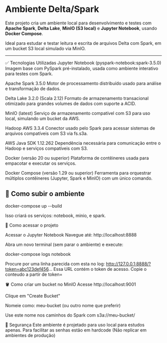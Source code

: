 # Ambiente Delta/Spark

Este projeto cria um ambiente local para desenvolvimento e testes com **Apache Spark**, **Delta Lake**, **MinIO (S3 local)** e **Jupyter Notebook**, usando **Docker Compose**.

Ideal para estudar e testar leitura e escrita de arquivos Delta com Spark, em um bucket S3 local simulado via MinIO.

---

✅ Tecnologias Utilizadas
Jupyter Notebook (pyspark-notebook:spark-3.5.0)
Imagem base com PySpark pré-instalado, usada como ambiente interativo para testes com Spark.

Apache Spark 3.5.0
Motor de processamento distribuído usado para análise e transformação de dados.

Delta Lake 3.2.0 (Scala 2.12)
Formato de armazenamento transacional otimizado para grandes volumes de dados com suporte a ACID.

MinIO (latest)
Serviço de armazenamento compatível com S3 para uso local, simulando um bucket da AWS.

Hadoop AWS 3.3.4
Conector usado pelo Spark para acessar sistemas de arquivos compatíveis com S3 via fs.s3a.

AWS Java SDK 1.12.262
Dependência necessária para comunicação entre o Hadoop e serviços compatíveis com S3.

Docker (versão 20 ou superior)
Plataforma de contêineres usada para empacotar e executar os serviços.

Docker Compose (versão 1.29 ou superior)
Ferramenta para orquestrar múltiplos contêineres (Jupyter, Spark e MinIO) com um único comando.


## 🚀 Como subir o ambiente

docker-compose up --build

Isso criará os serviços: notebook, minio, e spark.

🧭 Como acessar o projeto

Acessar o Jupyter Notebook
Navegue até: http://localhost:8888

Abra um novo terminal (sem parar o ambiente) e execute:

docker-compose logs notebook

Procure por uma linha parecida com esta no log:
http://127.0.0.1:8888/?token=abc123def456...
Essa URL contém o token de acesso. Copie o conteudo a partir de token=

🪣 Como criar um bucket no MinIO
Acesse http://localhost:9001

Clique em "Create Bucket"

Nomeie como: meu-bucket (ou outro nome que preferir)

Use este nome nos caminhos do Spark com s3a://meu-bucket/


🔐 Segurança
Este ambiente é projetado para uso local para estudos apenas. Para facilitar as senhas estão em hardcode (Não replicar em ambientes de produção)



